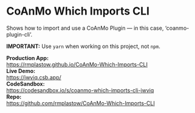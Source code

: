 # CoAnMo Which Imports CLI

Shows how to import and use a CoAnMo Plugin — in this case, ‘coanmo-plugin-cli’.

**IMPORTANT:** Use `yarn` when working on this project, not `npm`.

**Production App:**  
https://rmplastow.github.io/CoAnMo-Which-Imports-CLI  
**Live Demo:**  
https://jwviq.csb.app/  
**CodeSandbox:**  
https://codesandbox.io/s/coanmo-which-imports-cli-jwviq  
**Repo:**  
https://github.com/rmplastow/CoAnMo-Which-Imports-CLI  
